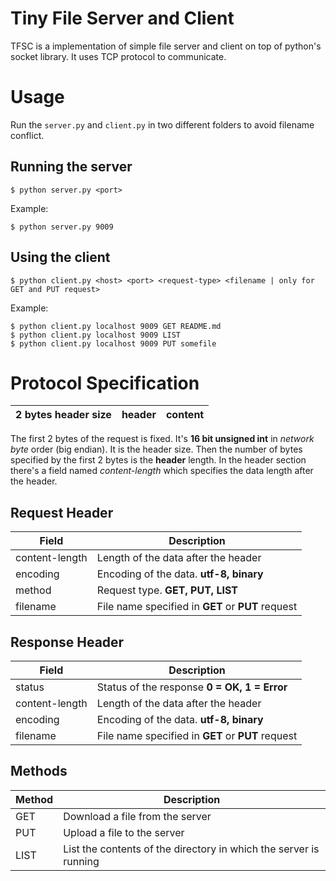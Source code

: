 # Tiny File Server and Client
TFSC is a implementation of simple file server and client on top of python's socket library. It uses TCP protocol to communicate.

# Usage
Run the `server.py` and `client.py` in two different folders to avoid filename conflict.

## Running the server
```
$ python server.py <port>
```
Example:
```
$ python server.py 9009
```

## Using the client
```
$ python client.py <host> <port> <request-type> <filename | only for GET and PUT request>
```
Example:
```
$ python client.py localhost 9009 GET README.md
$ python client.py localhost 9009 LIST
$ python client.py localhost 9009 PUT somefile
```


# Protocol Specification


| **2 bytes header size** | **header** | **content** |
|---|---|---|

The first 2 bytes of the request is fixed. It's **16 bit unsigned int** in *network byte* order (big endian). It is the header size. Then the number of bytes specified by the first 2 bytes is the **header** length. In the header section there's a field named *content-length* which specifies the data length after the header.

## Request Header
| Field | Description |
|---|---|
| content-length | Length of the data after the header |
| encoding | Encoding of the data. **utf-8, binary**|
| method | Request type. **GET, PUT, LIST**|
| filename | File name specified in **GET** or **PUT** request |

## Response Header
| Field | Description |
|---|---|
| status | Status of the response **0 = OK, 1 = Error**|
| content-length | Length of the data after the header |
| encoding | Encoding of the data. **utf-8, binary**|
| filename | File name specified in **GET** or **PUT** request |

## Methods
| Method | Description |
|---|---|
| GET | Download a file from the server |
| PUT | Upload a file to the server |
| LIST | List the contents of the directory in which the server is running |
